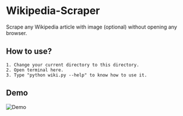 # Wikipedia-Scraper
Scrape any Wikipedia article with image (optional) without opening any browser.

## How to use?
    1. Change your current directory to this directory.
    2. Open terminal here.
    3. Type "python wiki.py --help" to know how to use it.

## Demo
![Demo](https://github.com/hmnhGeek/Wikipedia-Scraper/wiki_extractor.gif)
